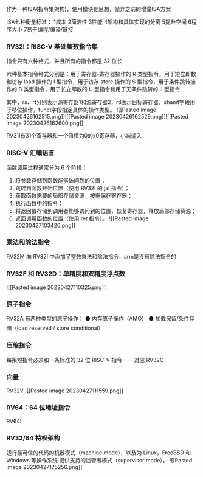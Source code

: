 
作为一种ISA(指令集架构)，使用模块化思想，抛弃之前的增量ISA方案

ISA七种衡量标准：
1成本 2简洁性 3性能 4架构和具体实现的分离 5提升空间 6程序大小 7易于编程/编译/链接

### RV32I：RISC-V 基础整数指令集

指令只有六种格式，并且所有的指令都是 32 位长

六种基本指令格式分别是：用于寄存器-寄存器操作的 R 类型指令，用于短立即数和访存 load 操作的 I 型指令，用于访存 store 操作的 S 型指令，用于条件跳转操作的 B 类型指令，用于长立即数的 U 型指令和用于无条件跳转的 J 型指令

其中，rs、rt分别表示源寄存器1和源寄存器2，rd表示目标寄存器，shamt字段用于移位操作，funct字段指定具体的操作类型。
![[Pasted image 20230426162515.png]]![[Pasted image 20230426162529.png]]![[Pasted image 20230426162600.png]]

RV31I有31个寄存器和一个值恒为0的x0寄存器，小端输入

### RISC-V 汇编语言
函数调用过程通常分为 6 个阶段：
1. 将参数存储到函数能够访问到的位置； 
2. 跳转到函数开始位置（使用 RV32I 的 jal 指令）； 
3. 获取函数需要的局部存储资源，按需保存寄存器； 
4. 执行函数中的指令； 
5. 将返回值存储到调用者能够访问到的位置，恢复寄存器，释放局部存储资源； 
6. 返回调用函数的位置（使用 ret 指令）。
![[Pasted image 20230427103420.png]]

### 乘法和除法指令
RV32M 向 RV32I 中添加了整数乘法和除法指令，arm是没有除法指令的

### RV32F 和 RV32D：单精度和双精度浮点数

![[Pasted image 20230427110325.png]]
### 原子指令
RV32A 有两种类型的原子操作： 
⚫ 内存原子操作（AMO） 
⚫ 加载保留/条件存储（load reserved / store conditional）

### 压缩指令
每条短指令必须和一条标准的 32 位 RISC-V 指令一一 对应
RV32C

### 向量
RV32V 
![[Pasted image 20230427111559.png]]

### RV64：64 位地址指令
RV64I

### RV32/64 特权架构
运行最可信的代码的机器模式（machine mode），以及为 Linux，FreeBSD 和 Windows 等操作系统 提供支持的监管者模式（supervisor mode）。
![[Pasted image 20230427175256.png]]